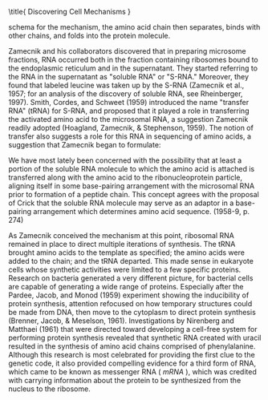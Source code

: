 \title{
Discovering Cell Mechanisms
}

schema for the mechanism, the amino acid chain then separates, binds with other chains, and folds into the protein molecule.

Zamecnik and his collaborators discovered that in preparing microsome fractions, RNA occurred both in the fraction containing ribosomes bound to the endoplasmic reticulum and in the supernatant. They started referring to the RNA in the supernatant as "soluble RNA" or "S-RNA." Moreover, they found that labeled leucine was taken up by the S-RNA (Zamecnik et al., 1957; for an analysis of the discovery of soluble RNA, see Rheinberger, 1997). Smith, Cordes, and Schweet (1959) introduced the name "transfer RNA" (tRNA) for S-RNA, and proposed that it played a role in transferring the activated amino acid to the microsomal RNA, a suggestion Zamecnik readily adopted (Hoagland, Zamecnik, \& Stephenson, 1959). The notion of transfer also suggests a role for this RNA in sequencing of amino acids, a suggestion that Zamecnik began to formulate:

We have most lately been concerned with the possibility that at least a portion of the soluble RNA molecule to which the amino acid is attached is transferred along with the amino acid to the ribonucleoprotein particle, aligning itself in some base-pairing arrangement with the microsomal RNA prior to formation of a peptide chain. This concept agrees with the proposal of Crick that the soluble RNA molecule may serve as an adaptor in a base-pairing arrangement which determines amino acid sequence. (1958-9, p. 274)

As Zamecnik conceived the mechanism at this point, ribosomal RNA remained in place to direct multiple iterations of synthesis. The tRNA brought amino acids to the template as specified; the amino acids were added to the chain; and the tRNA departed. This made sense in eukaryote cells whose synthetic activities were limited to a few specific proteins. Research on bacteria generated a very different picture, for bacterial cells are capable of generating a wide range of proteins. Especially after the Pardee, Jacob, and Monod (1959) experiment showing the inducibility of protein synthesis, attention refocused on how temporary structures could be made from DNA, then move to the cytoplasm to direct protein synthesis (Brenner, Jacob, \& Meselson, 1961). Investigations by Nirenberg and Matthaei (1961) that were directed toward developing a cell-free system for performing protein synthesis revealed that synthetic RNA created with uracil resulted in the synthesis of amino acid chains comprised of phenylalanine. Although this research is most celebrated for providing the first clue to the genetic code, it also provided compelling evidence for a third form of RNA, which came to be known as messenger RNA ( $m R N A$ ), which was credited with carrying information about the protein to be synthesized from the nucleus to the ribosome.